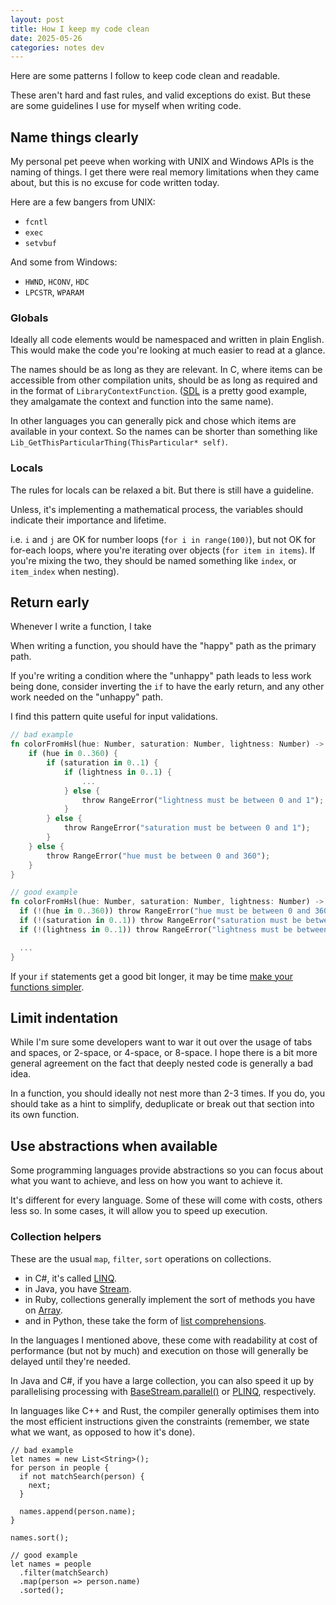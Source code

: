```yaml
---
layout: post
title: How I keep my code clean
date: 2025-05-26
categories: notes dev
---
```


Here are some patterns I follow to keep code clean and readable.

These aren't hard and fast rules, and valid exceptions do exist. But these are
some guidelines I use for myself when writing code.

## Name things clearly

My personal pet peeve when working with UNIX and Windows APIs is the naming of
things. I get there were real memory limitations when they came about, but
this is no excuse for code written today.

Here are a few bangers from UNIX:

* `fcntl`
* `exec`
* `setvbuf`

And some from Windows:

* `HWND`, `HCONV`, `HDC`
* `LPCSTR`, `WPARAM`

### Globals

Ideally all code elements would be namespaced and written in plain English.
This would make the code you're looking at much easier to read at a glance.

The names should be as long as they are relevant. In C, where items can be
accessible from other compilation units, should be as long as required and in
the format of `LibraryContextFunction`. ([SDL] is a pretty good example, they
amalgamate the context and function into the same name).

In other languages you can generally pick and chose which items are available
in your context. So the names can be shorter than something like `Lib_GetThisParticularThing(ThisParticular* self)`.

[SDL]: https://wiki.libsdl.org/SDL3/FrontPage

### Locals

The rules for locals can be relaxed a bit. But there is still have a guideline.

Unless, it's implementing a mathematical process, the variables should
indicate their importance and lifetime.

i.e. `i` and `j` are OK for number loops (`for i in range(100)`), but not OK
for for-each loops, where you're iterating over objects (`for item in items`).
If you're mixing the two, they should be named something like `index`, or
`item_index` when nesting).

## Return early

Whenever I write a function, I take

When writing a function, you should have the "happy" path as the primary path.

If you're writing a condition where the "unhappy" path leads to less work
being done, consider inverting the `if` to have the early return, and any other
work needed on the "unhappy" path.

I find this pattern quite useful for input validations.

```rust
// bad example
fn colorFromHsl(hue: Number, saturation: Number, lightness: Number) -> Color {
    if (hue in 0..360) {
        if (saturation in 0..1) {
            if (lightness in 0..1) {
                ...
            } else {
                throw RangeError("lightness must be between 0 and 1");
            }
        } else {
            throw RangeError("saturation must be between 0 and 1");
        }
    } else {
        throw RangeError("hue must be between 0 and 360");
    }
}

// good example
fn colorFromHsl(hue: Number, saturation: Number, lightness: Number) -> Color {
  if (!(hue in 0..360)) throw RangeError("hue must be between 0 and 360");
  if (!(saturation in 0..1)) throw RangeError("saturation must be between 0 and 1");
  if (!(lightness in 0..1)) throw RangeError("lightness must be between 0 and 1");

  ...
}
```

If your `if` statements get a good bit longer, it may be time [make your functions simpler](#keep-functions-simple).

## Limit indentation

While I'm sure some developers want to war it out over the usage of tabs and
spaces, or 2-space, or 4-space, or 8-space. I hope there is a bit more general
agreement on the fact that deeply nested code is generally a bad idea.

In a function, you should ideally not nest more than 2-3 times. If you do, you
should take as a hint to simplify, deduplicate or break out that section into
its own function.

## Use abstractions when available

Some programming languages provide abstractions so you can focus about what
you want to achieve, and less on how you want to achieve it.

It's different for every language. Some of these will come with costs, others
less so. In some cases, it will allow you to speed up execution.

### Collection helpers

These are the usual `map`, `filter`, `sort` operations on collections.

* in C#, it's called [LINQ].
* in Java, you have [Stream].
* in Ruby, collections generally implement the sort of methods you have on [Array].
* and in Python, these take the form of [list comprehensions](https://www.geeksforgeeks.org/python-list-comprehension/).

[LINQ]: https://learn.microsoft.com/en-us/dotnet/csharp/linq/
[Stream]: https://docs.oracle.com/javase/8/docs/api/java/util/stream/Stream.html
[Array]: https://ruby-doc.org/core-2.7.0/Array.html

In the languages I mentioned above, these come with readability at cost of
performance (but not by much) and execution on those will generally be delayed
until they're needed.

In Java and C#, if you have a large collection, you can also speed it up by
parallelising processing with [BaseStream.parallel()](https://docs.oracle.com/javase/8/docs/api/java/util/stream/BaseStream.html#parallel--)
or [PLINQ](https://learn.microsoft.com/en-us/dotnet/standard/parallel-programming/introduction-to-plinq), respectively.

In languages like C++ and Rust, the compiler generally optimises them into the
most efficient instructions given the constraints (remember, we state what we want, as opposed to how
it's done).

```text
// bad example
let names = new List<String>();
for person in people {
  if not matchSearch(person) {
    next;
  }

  names.append(person.name);
}

names.sort();

// good example
let names = people
  .filter(matchSearch)
  .map(person => person.name)
  .sorted();
```
